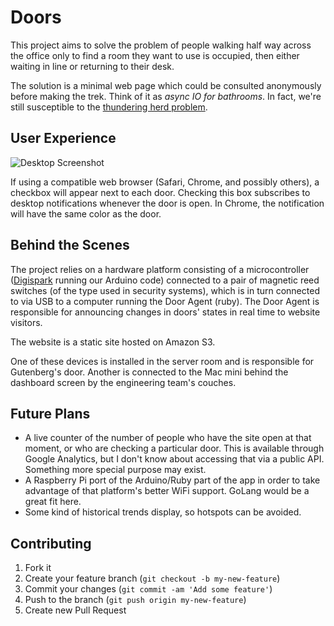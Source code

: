 # Doors

This project aims to solve the problem of people walking half way across the office only to find a room they want to use is occupied, then either waiting in line or returning to their desk. 

The solution is a minimal web page which could be consulted anonymously before making the trek. Think of it as *async IO for bathrooms*. In fact, we're still susceptible to the [thundering herd problem](http://en.wikipedia.org/wiki/Thundering_herd_problem).

## User Experience

![Desktop Screenshot](http://doors.boundless.com/screenshots/desktop_screenshot.png "Desktop Screenshot")

If using a compatible web browser (Safari, Chrome, and possibly others), a checkbox will appear next to each door. Checking this box subscribes to desktop notifications whenever the door is open. In Chrome, the notification will have the same color as the door.

## Behind the Scenes

The project relies on a hardware platform consisting of a microcontroller ([Digispark](http://digistump.com/products/1) running our Arduino code) connected to a pair of magnetic reed switches (of the type used in security systems), which is in turn connected to via USB to a computer running the Door Agent (ruby). The Door Agent is responsible for announcing changes in doors' states in real time to website visitors.

The website is a static site hosted on Amazon S3.

One of these devices is installed in the server room and is responsible for Gutenberg's door. Another is connected to the Mac mini behind the dashboard screen by the engineering team's couches.

## Future Plans

* A live counter of the number of people who have the site open at that moment, or who are checking a particular door. This is available through Google Analytics, but I don't know about accessing that via a public API. Something more special purpose may exist.
* A Raspberry Pi port of the Arduino/Ruby part of the app in order to take advantage of that platform's better WiFi support. GoLang would be a great fit here.
* Some kind of historical trends display, so hotspots can be avoided.

## Contributing

1. Fork it
2. Create your feature branch (`git checkout -b my-new-feature`)
3. Commit your changes (`git commit -am 'Add some feature'`)
4. Push to the branch (`git push origin my-new-feature`)
5. Create new Pull Request